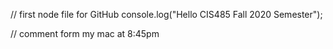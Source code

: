 // first node file for GitHub
console.log("Hello CIS485 Fall 2020 Semester");

// comment form my mac at 8:45pm
